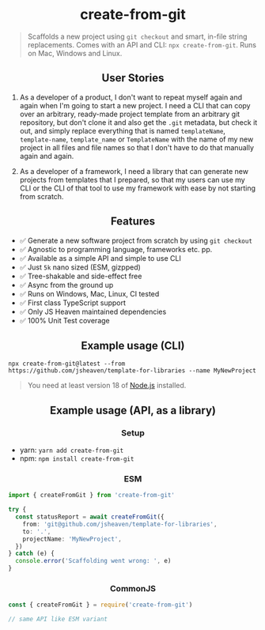 <h1 align="center">create-from-git</h1>

> Scaffolds a new project using `git checkout` and smart, in-file string replacements. Comes with an API and CLI: `npx create-from-git`. Runs on Mac, Windows and Linux.

<h2 align="center">User Stories</h2>

1. As a developer of a product, I don't want to repeat myself again and again when I'm going to start a new project. I need a CLI that can copy over an arbitrary, ready-made project template from an arbitrary git repository, but don't clone it and also get the `.git` metadata, but check it out, and simply replace everything that is named `templateName`, `template-name`, `template_name` or `TemplateName` with the name of my new project in all files and file names so that I don't have to do that manually again and again.

2. As a developer of a framework, I need a library that can generate new projects from templates that I prepared, so that my users can use my CLI or the CLI of that tool to use my framework with ease by not starting from scratch.

<h2 align="center">Features</h2>

- ✅ Generate a new software project from scratch by using `git checkout`
- ✅ Agnostic to programming language, frameworks etc. pp.
- ✅ Available as a simple API and simple to use CLI
- ✅ Just `5k` nano sized (ESM, gizpped)
- ✅ Tree-shakable and side-effect free
- ✅ Async from the ground up
- ✅ Runs on Windows, Mac, Linux, CI tested
- ✅ First class TypeScript support
- ✅ Only JS Heaven maintained dependencies
- ✅ 100% Unit Test coverage

<h2 align="center">Example usage (CLI)</h2>

`npx create-from-git@latest --from https://github.com/jsheaven/template-for-libraries --name MyNewProject`

> You need at least version 18 of [Node.js](https://www.nodejs.org) installed.

<h2 align="center">Example usage (API, as a library)</h2>

<h3 align="center">Setup</h2>

- yarn: `yarn add create-from-git`
- npm: `npm install create-from-git`

<h3 align="center">ESM</h2>

```ts
import { createFromGit } from 'create-from-git'

try {
  const statusReport = await createFromGit({
    from: 'git@github.com/jsheaven/template-for-libraries',
    to: '.',
    projectName: 'MyNewProject',
  })
} catch (e) {
  console.error('Scaffolding went wrong: ', e)
}
```

<h3 align="center">CommonJS</h2>

```ts
const { createFromGit } = require('create-from-git')

// same API like ESM variant
```

